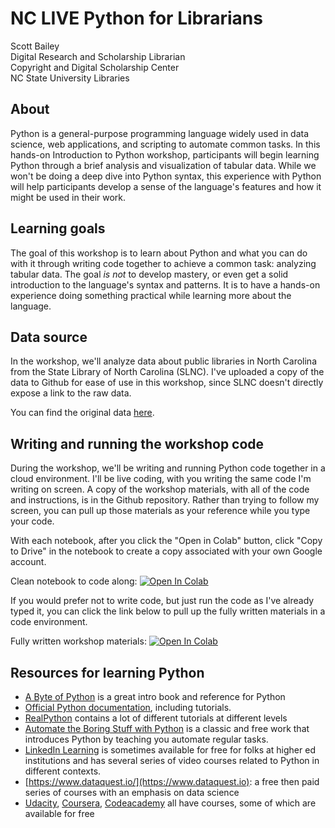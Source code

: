 # NC LIVE Python for Librarians

Scott Bailey\
Digital Research and Scholarship Librarian\
Copyright and Digital Scholarship Center\
NC State University Libraries

## About

Python is a general-purpose programming language widely used in data science, web applications, and scripting to automate common tasks. In this hands-on Introduction to Python workshop, participants will begin learning Python through a brief analysis and visualization of tabular data. While we won't be doing a deep dive into Python syntax, this experience with Python will help participants develop a sense of the language's features and how it might be used in their work.

## Learning goals

The goal of this workshop is to learn about Python and what you can do with it through writing code together to achieve a common task: analyzing tabular data. The goal _is not_ to develop mastery, or even get a solid introduction to the language's syntax and patterns. It is to have a hands-on experience doing something practical while learning more about the language.

## Data source

In the workshop, we'll analyze data about public libraries in North Carolina from the State Library of North Carolina (SLNC). I've uploaded a copy of the data to Github for ease of use in this workshop, since SLNC doesn't directly expose a link to the raw data.

You can find the original data [here](https://statelibrary.ncdcr.gov/fy20-statistical-report-north-carolina-libraries-draft).

## Writing and running the workshop code

During the workshop, we'll be writing and running Python code together in a cloud environment. I'll be live coding, with you writing the same code I'm writing on screen. A copy of the workshop materials, with all of the code and instructions, is in the Github repository. Rather than trying to follow my screen, you can pull up those materials as your reference while you type your code.

With each notebook, after you click the "Open in Colab" button, click "Copy to Drive" in the notebook to create a copy associated with your own Google account.

Clean notebook to code along: [![Open In Colab](https://colab.research.google.com/assets/colab-badge.svg)](https://colab.research.google.com/github/csbailey5t/nclive/blob/master/nclive_python_clean.ipynb)

If you would prefer not to write code, but just run the code as I've already typed it, you can click the link below to pull up the fully written materials in a code environment.

Fully written workshop materials: [![Open In Colab](https://colab.research.google.com/assets/colab-badge.svg)](https://colab.research.google.com/github/csbailey5t/nclive/blob/master/nclive_python_filled.ipynb)

## Resources for learning Python

- [A Byte of Python](https://python.swaroopch.com/) is a great intro book and reference for Python
- [Official Python documentation](https://docs.python.org/3/), including tutorials.
- [RealPython](https://realpython.com/) contains a lot of different tutorials at different levels
- [Automate the Boring Stuff with Python](https://automatetheboringstuff.com/) is a classic and free work that introduces Python by teaching you automate regular tasks.
- [LinkedIn Learning](https://www.linkedin.com/learning/topics/python) is sometimes available for free for folks at higher ed institutions and has several series of video courses related to Python in different contexts.
- [https://www.dataquest.io/](https://www.dataquest.io): a free then paid series of courses with an emphasis on data science
- [Udacity](https://www.udacity.com/course/introduction-to-python--ud1110), [Coursera](https://www.coursera.org/specializations/python?), [Codeacademy](https://www.codecademy.com/catalog/language/python) all have courses, some of which are available for free
